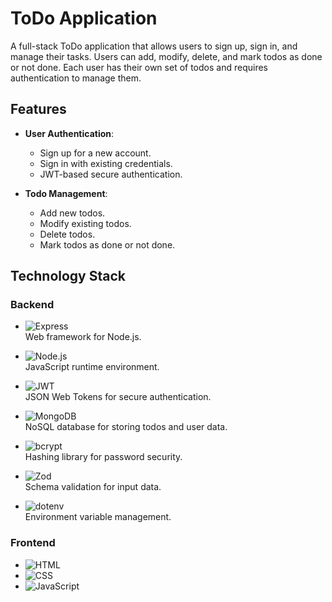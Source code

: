 # ToDo Application

A full-stack ToDo application that allows users to sign up, sign in, and manage their tasks. Users can add, modify, delete, and mark todos as done or not done. Each user has their own set of todos and requires authentication to manage them.

## Features

- **User Authentication**: 
  - Sign up for a new account.
  - Sign in with existing credentials.
  - JWT-based secure authentication.

- **Todo Management**:
  - Add new todos.
  - Modify existing todos.
  - Delete todos.
  - Mark todos as done or not done.

## Technology Stack

### Backend
- ![Express](https://img.shields.io/badge/Express.js-404D59?style=for-the-badge&logo=express&logoColor=white)  
  Web framework for Node.js.

- ![Node.js](https://img.shields.io/badge/Node.js-43853D?style=for-the-badge&logo=node.js&logoColor=white)  
  JavaScript runtime environment.

- ![JWT](https://img.shields.io/badge/JWT-000000?style=for-the-badge&logo=json-web-tokens&logoColor=white)  
  JSON Web Tokens for secure authentication.

- ![MongoDB](https://img.shields.io/badge/MongoDB-4EA94B?style=for-the-badge&logo=mongodb&logoColor=white)  
  NoSQL database for storing todos and user data.

- ![bcrypt](https://img.shields.io/badge/Bcrypt-003A70?style=for-the-badge&logo=security&logoColor=white)  
  Hashing library for password security.

- ![Zod](https://img.shields.io/badge/Zod-FF4154?style=for-the-badge&logo=zod&logoColor=white)  
  Schema validation for input data.

- ![dotenv](https://img.shields.io/badge/Dotenv-ECD53F?style=for-the-badge&logo=dotenv&logoColor=black)  
  Environment variable management.

### Frontend
- ![HTML](https://img.shields.io/badge/HTML5-E34F26?style=for-the-badge&logo=html5&logoColor=white)
- ![CSS](https://img.shields.io/badge/CSS3-1572B6?style=for-the-badge&logo=css3&logoColor=white)
- ![JavaScript](https://img.shields.io/badge/JavaScript-F7DF1E?style=for-the-badge&logo=javascript&logoColor=black)

